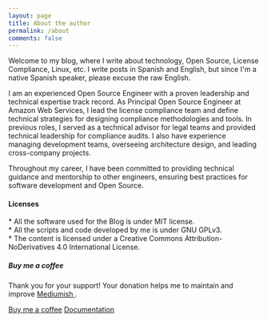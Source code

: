 ```yaml
---
layout: page
title: About the author
permalink: /about
comments: false
---
```


<div class="row justify-content-between">
<div class="col-md-8 pr-5">

<p>Welcome to my blog, where I write about technology, Open Source, License Compliance, Linux, etc. I write posts in Spanish and English, but since I'm a native Spanish speaker, please excuse the raw English.</p>

<p>
I am an experienced Open Source Engineer with a proven leadership and technical expertise track record. As Principal Open Source Engineer at Amazon Web Services, I lead the license compliance team and define technical strategies for designing compliance methodologies and tools. In previous roles, I served as a technical advisor for legal teams and provided technical leadership for compliance audits. I also have experience managing development teams, overseeing architecture design, and leading cross-company projects.
</p>
<p>
Throughout my career, I have been committed to providing technical guidance and mentorship to other engineers, ensuring best practices for software development and Open Source.
</p>


<h4>Licenses</h4>
<p>
* All the software used for the Blog is under MIT license. <br/>
* All the scripts and code developed by me is under GNU GPLv3. <br/>
* The content is licensed under a Creative Commons Attribution-NoDerivatives 4.0 International License.
</p>
</div>

<div class="col-md-4">

<div class="sticky-top sticky-top-80">
<h5>Buy me a coffee</h5>

<p>Thank you for your support! Your donation helps me to maintain and improve <a target="_blank" href="https://github.com/wowthemesnet/mediumish-theme-jekyll">Mediumish <i class="fab fa-github"></i></a>.</p>

<a target="_blank" href="https://www.wowthemes.net/donate/" class="btn btn-danger">Buy me a coffee</a> <a target="_blank" href="https://bootstrapstarter.com/bootstrap-templates/template-mediumish-bootstrap-jekyll/" class="btn btn-warning">Documentation</a>

</div>
</div>
</div>
